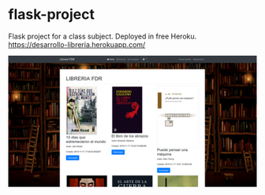# flask-project
Flask project for a class subject. Deployed in free Heroku.
https://desarrollo-libreria.herokuapp.com/


![APP WORKING](https://raw.githubusercontent.com/albertofdr/flask-project/master/imgs/img1.png)
### 


